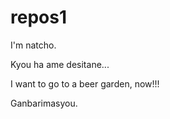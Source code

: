 # repos1
I'm natcho.

Kyou ha ame desitane...

I want to go to a beer garden, now!!!


Ganbarimasyou.

##

